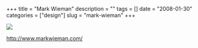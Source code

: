 +++
title = "Mark Wieman"
description = ""
tags = []
date = "2008-01-30"
categories = ["design"]
slug = "mark-wieman"
+++


 

  <div id="screens-thumbs" class="clearfix">
    <div class="txt-center" id="design-submission"><a href="http://www.markwieman.com/"><img id='bluga-thumbnail-1038' class='bluga-thumbnail large' src='//media.konigi.com/bluga/
wt47f281d384639_0.jpg'/></a></div>  
  </div>   
<p><a href="http://www.markwieman.com/">http://www.markwieman.com/</a></p>




